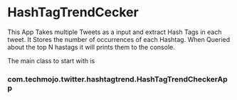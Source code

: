# HashTagTrendCecker

This App Takes multiple Tweets as a input and extract Hash Tags in each tweet. 
It Stores the number of occurrences of each Hashtag.
When Queried about the top N hastags it will prints them to the console.

The main class to start with is <h3><b>com.techmojo.twitter.hashtagtrend.HashTagTrendCheckerApp</b></h3>

